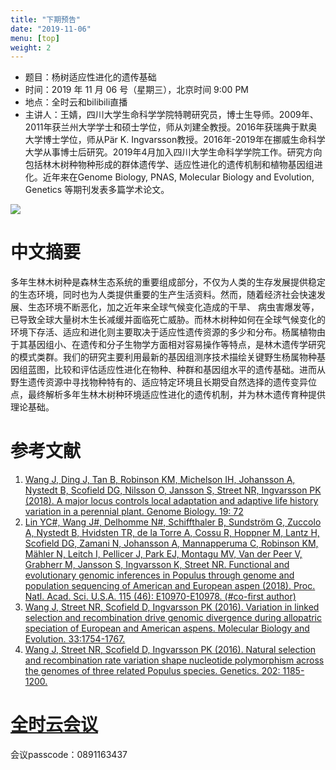 ```yaml
---
title: "下期预告"
date: "2019-11-06"
menu: [top]
weight: 2
---
```



- 题目：杨树适应性进化的遗传基础
- 时间：2019 年 11 月 06 号（星期三），北京时间 9:00 PM
- 地点：全时云和bilibili直播
- 主讲人：王婧，四川大学生命科学学院特聘研究员，博士生导师。2009年、2011年获兰州大学学士和硕士学位，师从刘建全教授。2016年获瑞典于默奥大学博士学位，师从Pär K. Ingvarsson教授。2016年-2019年在挪威生命科学大学从事博士后研究。2019年4月加入四川大学生命科学学院工作。研究方向包括林木树种物种形成的群体遗传学、适应性进化的遗传机制和植物基因组进化。近年来在Genome Biology, PNAS, Molecular Biology and Evolution, Genetics 等期刊发表多篇学术论文。

![](https://i.imgur.com/p0Hgyk7.png)

# 中文摘要

多年生林木树种是森林生态系统的重要组成部分，不仅为人类的生存发展提供稳定的生态环境，同时也为人类提供重要的生产生活资料。然而，随着经济社会快速发展、生态环境不断恶化，加之近年来全球气候变化造成的干旱、 病虫害爆发等，已导致全球大量树木生长减缓并面临死亡威胁。而林木树种如何在全球气候变化的环境下存活、适应和进化则主要取决于适应性遗传资源的多少和分布。杨属植物由于其基因组小、在遗传和分子生物学方面相对容易操作等特点，是林木遗传学研究的模式类群。我们的研究主要利用最新的基因组测序技术描绘关键野生杨属物种基因组蓝图，比较和评估适应性进化在物种、种群和基因组水平的遗传基础。进而从野生遗传资源中寻找物种特有的、适应特定环境且长期受自然选择的遗传变异位点，最终解析多年生林木树种环境适应性进化的遗传机制，并为林木遗传育种提供理论基础。

# 参考文献

1.	[Wang J, Ding J, Tan B, Robinson KM, Michelson IH, Johansson A, Nystedt B, Scofield DG, Nilsson O, Jansson S, Street NR, Ingvarsson PK (2018). A major locus controls local adaptation and adaptive life history variation in a perennial plant. Genome Biology. 19: 72](https://genomebiology.biomedcentral.com/articles/10.1186/s13059-018-1444-y)
2.	[Lin YC#, Wang J#, Delhomme N#, Schiffthaler B, Sundström G, Zuccolo A, Nystedt B, Hvidsten TR, de la Torre A, Cossu R, Hoppner M, Lantz H, Scofield DG, Zamani N, Johansson A, Mannapperuma C, Robinson KM, Mähler N, Leitch I, Pellicer J, Park EJ, Montagu MV, Van der Peer V, Grabherr M, Jansson S, Ingvarsson K, Street NR. Functional and evolutionary genomic inferences in Populus through genome and population sequencing of American and European aspen (2018). Proc. Natl. Acad. Sci. U.S.A. 115 (46): E10970-E10978. (#co-first author)](https://www.pnas.org/content/115/46/E10970)
3.	[Wang J, Street NR, Scofield D, Ingvarsson PK (2016). Variation in linked selection and recombination drive genomic divergence during allopatric speciation of European and American aspens. Molecular Biology and Evolution. 33:1754-1767.](https://academic.oup.com/mbe/article/33/7/1754/2578901)
4.	[Wang J, Street NR, Scofield D, Ingvarsson PK (2016). Natural selection and recombination rate variation shape nucleotide polymorphism across the genomes of three related Populus species. Genetics. 202: 1185-1200.](https://www.genetics.org/content/202/3/1185)


# [全时云会议](https://www.quanshi.com/download/)

会议passcode：0891163437

